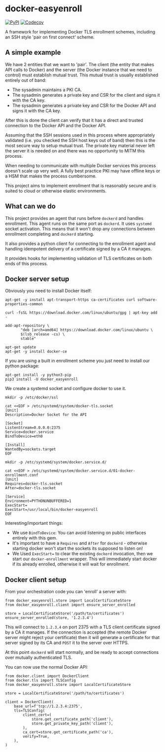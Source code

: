 # docker-easyenroll

[![PyPI](https://img.shields.io/pypi/v/docker-easyenroll.svg)](https://pypi.python.org/pypi/docker-easyenroll) [![Codecov](https://img.shields.io/codecov/c/github/Jc2k/docker-easyenroll.svg)](https://codecov.io/gh/Jc2k/docker-easyenroll)

A framework for implementing Docker TLS enrollment schemes, including an SSH style 'pair on first connect' scheme.


## A simple example

We have 2 entities that we want to 'pair'. The client (the entity that makes API calls to Docker) and the server (the Docker instance that we need to control) must establish mutual trust. This mutual trust is usually established entirely out of band:

 * The sysadmin maintains a PKI CA.
 * The sysadmin generates a private key and CSR for the client and signs it with the CA key.
 * The sysadmin generates a private key and CSR for the Docker API and signs it with the CA key.

After this is done the client can verify that it has a direct and trusted connection to the Docker API and the Docker API.

Assuming that the SSH sessions used in this process where appropriately validated (i.e. you checked the SSH host keys out of band) then this is the most secure way to setup mutual trust. The private key material never left the server it is needed on and there was no opportunity to MITM this process.

When needing to communicate with multiple Docker services this process doesn't scale up very well. A fully best practice PKI may have offline keys or a HSM that makes the process cumbersome.

This project aims to implement enrollment that is reasonably secure and is suited to cloud or otherwise elastic environments.


## What can we do

This project provides an agent that runs before `dockerd` and handles enrollment. This agent runs on the same port as `dockerd`. It uses `systemd` socket activation. This means that it won't drop any connections between enrollment completing and `dockerd` starting.

It also provides a python client for connecting to the enrollment agent and handling idempotent delivery of a certificate signed by a CA it manages.

It provides hooks for implementing validation of TLS certificates on both ends of this process.


## Docker server setup

Obviously you need to install Docker itself:

```
apt-get -y install apt-transport-https ca-certificates curl software-properties-common

curl -fsSL https://download.docker.com/linux/ubuntu/gpg | apt-key add -

add-apt-repository \
       "deb [arch=amd64] https://download.docker.com/linux/ubuntu \
       $(lsb_release -cs) \
       stable"

apt-get update
apt-get -y install docker-ce
```

If you are using a built in enrollment scheme you just need to install our python package:

```
apt-get install -y python3-pip
pip3 install -U docker_easyenroll
```

We create a systemd socket and configure docker to use it.

```
mkdir -p /etc/docker/ssl

cat <<EOF > /etc/systemd/system/docker-tls.socket
[Unit]
Description=Docker Socket for the API

[Socket]
ListenStream=0.0.0.0:2375
Service=docker.service
BindToDevice=eth0

[Install]
WantedBy=sockets.target
EOF

mkdir -p /etc/systemd/system/docker.service.d/

cat <<EOF > /etc/systemd/system/docker.service.d/01-docker-enrollment.conf
[Unit]
Requires=docker-tls.socket
After=docker-tls.socket

[Service]
Environment=PYTHONUNBUFFERED=1
ExecStart=
ExecStart=/usr/local/bin/docker-easyenroll
EOF
```

Interesting/important things:

 * We use `BindToDevice`: You can avoid listening on public interfaces entirely with this gem.
 * It's important to have a `Requires` and `After` for `dockerd` - otherwise starting docker won't start the sockets its supposed to listen on!
 * We Used `ExecStart=` to clear the existing `dockerd` invocation, then we start our `docker-enrollment` wrapper. This will immediately start docker if its already enrolled, otherwise it will wait for enrollment.


## Docker client setup

From your orchestration code you can 'enroll' a server with:

```
from docker_easyenroll.store import LocalCertificateStore
from docker_easyenroll.client import ensure_server_enrolled

store = LocalCertificateStore('/path/to/certificates')
ensure_server_enrolled(store, '1.2.3.4')
```

This will connect to `1.2.3.4` on port 2375 with a TLS client certificate signed by a CA it manages. If the connection is accepted (the remote Docker server might reject your certificate) then it will generate a certificate for that server signed by its CA and `POST` it to the server over HTTPS.

At this point `dockerd` will start normally, and be ready to accept connections over mutually authenticated TLS.

You can now use the normal Docker API:

```
from docker.client import DockerClient
from docker.tls import TLSConfig
from docker_easyenroll.store import LocalCertificateStore

store = LocalCertificateStore('/path/to/certificates')

client = DockerClient(
    base_url=f'tcp://1.2.3.4:2375',
    tls=TLSConfig(
        client_cert=(
            store.get_certificate_path('client'),
            store.get_private_key_path('client'),
        ),
        ca_cert=store.get_certificate_path('ca'),
        verify=True,
    ),
)
```
